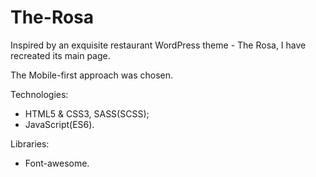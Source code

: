 # The-Rosa

Inspired by an exquisite restaurant WordPress theme - The Rosa, I have recreated its main page.

The Mobile-first approach was chosen.

Technologies:
* HTML5 & CSS3, SASS(SCSS);
* JavaScript(ES6). 

Libraries:
* Font-awesome.
